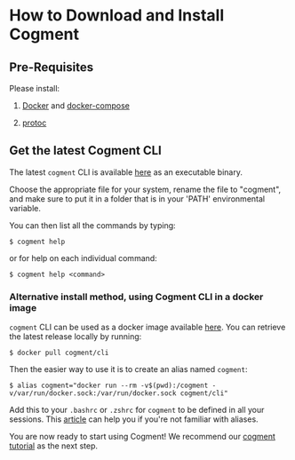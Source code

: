 # How to Download and Install Cogment

## Pre-Requisites

Please install:

1. [Docker](https://docs.docker.com/engine/install/) and [docker-compose](https://docs.docker.com/compose/install/)

2. [protoc](https://github.com/protocolbuffers/protobuf)

## Get the latest Cogment CLI

The latest `cogment` CLI is available [here](https://github.com/cogment/cogment-cli/releases/) as an executable binary.

Choose the appropriate file for your system, rename the file to "cogment", and make sure to put it in a folder that is in your 'PATH' environmental variable.

You can then list all the commands by typing:

```console
$ cogment help
```

or for help on each individual command:

```console
$ cogment help <command>
```

### Alternative install method, using Cogment CLI in a docker image

`cogment` CLI can be used as a docker image available [here](https://hub.docker.com/r/cogment/cli). You can retrieve the latest release locally by running:

```console
$ docker pull cogment/cli
```

Then the easier way to use it is to create an alias named `cogment`:

```console
$ alias cogment="docker run --rm -v$(pwd):/cogment -v/var/run/docker.sock:/var/run/docker.sock cogment/cli"
```

Add this to your `.bashrc` or `.zshrc` for `cogment` to be defined in all your sessions. This [article](https://shapeshed.com/unix-alias/) can help you if you're not familiar with aliases.

You are now ready to start using Cogment!
We recommend our [cogment tutorial](tutorial/intro.md) as the next step.
